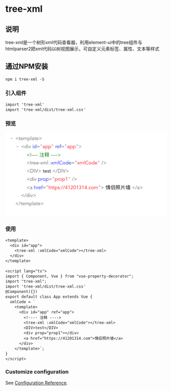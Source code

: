 # tree-xml
## 说明
tree-xml是一个树形xml代码查看器，利用element-ui中的tree组件与htmlparser2把xml代码以树视图展示，可自定义元素标签、属性、文本等样式

## 通过NPM安装
```
npm i tree-xml -S
```

### 引入组件
```
import 'tree-xml'
import 'tree-xml/dist/tree-xml.css'
```

### 预览
![avatar](./public/img/img-tree-xml.png)

### 使用
```
<template>
  <div id="app">
    <tree-xml :xmlCode="xmlCode"></tree-xml>
  </div>
</template>

<script lang="ts">
import { Component, Vue } from "vue-property-decorator";
import "tree-xml";
import 'tree-xml/dist/tree-xml.css'
@Component({})
export default class App extends Vue {
  xmlCode = `
    <template>
      <div id="app" ref="app">
        <!---- 注释 ---->
        <tree-xml :xmlCode="xmlCode"></tree-xml>
        <DIV>test</DIV>
        <div prop="prop1"></div>
        <a href="https://41201314.com">情侣照片墙</a>
      </div>
    </template>`;
}
</script>
```


### Customize configuration
See [Configuration Reference](https://cli.vuejs.org/config/).
